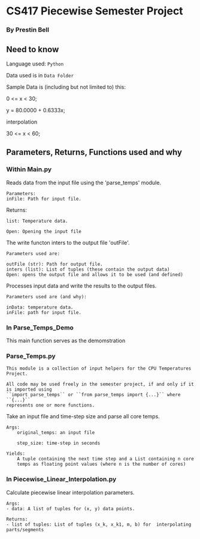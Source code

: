 # CS417 Piecewise Semester Project 
### By Prestin Bell

## Need to know
Language used: `Python`

Data used is in `Data Folder`

Sample Data is (including but not limited to) this:

 0 <= x <   30; 
 
 y =    80.0000 +     0.6333x; 
 
 interpolation 
 
 30 <= x <   60;

## Parameters, Returns, Functions used and why

### Within Main.py

 Reads data from the input file using the 'parse_temps' module.

    Parameters:
    inFile: Path for input file.

Returns:

    list: Temperature data.

    Open: Opening the input file

The write functon inters to the output file 'outFile'.

    Parameters used are:

    outFile (str): Path for output file.
    inters (list): List of tuples (these contain the output data)
    Open: opens the output file and allows it to be used (and defined)

Processes input data and write the results to the output files.

    Parameters used are (and why):

    inData: temperature data.
    inFile: path for input file.

### In Parse_Temps_Demo

This main function serves as the demomstration

### Parse_Temps.py
    This module is a collection of input helpers for the CPU Temperatures Project.

    All code may be used freely in the semester project, if and only if it is imported using
    ``import parse_temps`` or ``from parse_temps import {...}`` where ``{...}``
    represents one or more functions.

Take an input file and time-step size and parse all core temps.

    Args:
        original_temps: an input file

        step_size: time-step in seconds

    Yields:
        A tuple containing the next time step and a List containing n core
        temps as floating point values (where n is the number of cores)

### In Piecewise_Linear_Interpolation.py
Calculate piecewise linear interpolation parameters.

    Args:
    - data: A list of tuples for (x, y) data points.

    Returns:
    - list of tuples: List of tuples (x_k, x_k1, m, b) for  interpolating parts/segments